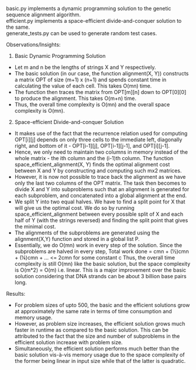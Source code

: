basic.py implements a dynamic programming solution to the genetic sequence alignment algorithm.<br>
efficient.py implements a space-efficient divide-and-conquer solution to the same.<br>
generate_tests.py can be used to generate random test cases. 

Observations/Insights:
1. Basic Dynamic Programming Solution
-	Let m and n be the lengths of strings X and Y respectively. 
-	The basic solution (in our case, the function alignment(X, Y)) constructs a matrix OPT of size (m+1) x (n+1) and spends constant time in calculating the value of each cell. This takes O(mn) time.
-	The function then traces the matrix from OPT[m][n] down to OPT[0][0] to produce the alignment. This takes O(m+n) time.
-	Thus, the overall time complexity is O(mn) and the overall space complexity is O(mn).

2. Space-efficient Divide-and-conquer Solution
-	It makes use of the fact that the recurrence relation used for computing OPT[i][j] depends on only three cells to the immediate left, diagonally right, and bottom of it - OPT[i-1][j], OPT[i-1][j-1], and OPT[i][j-1].
-	Hence, we only need to maintain two columns in memory instead of the whole matrix - the ith column and the (i-1)th column. The function space_efficient_alignment(X, Y) finds the optimal alignment cost between X and Y by constructing and computing such mx2 matrices.
-	However, it is now not possible to trace back the alignment as we have only the last two columns of the OPT matrix. The task then becomes to divide X and Y into subproblems such that an alignment is generated for each subproblem, and concatenated into a global alignment at the end.
-	We split Y into two equal halves. We have to find a split point for X that will give us the optimal cost. We do so by running space_efficient_alignment between every possible split of X and each half of Y (with the strings reversed) and finding the split point that gives the minimal cost.
-	The alignments of the subproblems are generated using the alignment(X,Y) function and stored in a global list P.
-	Essentially, we do O(mn) work in every step of the solution. Since the subproblems are halved in every step,
Total work done = cmn + (½)cmn + (¼)cmn + … <= 2cmn for some constant c
Thus, the overall time complexity is still O(mn) like the basic solution, but the space complexity is O(m*2) = O(m) i.e. linear. This is a major improvement over the basic solution considering that DNA strands can be about 3 billion base pairs long.

Results:
-	For problem sizes of upto 500, the basic and the efficient solutions grow at approximately the same rate in terms of time consumption and memory usage.
-	However, as problem size increases, the efficient solution grows much faster in runtime as compared to the basic solution. This can be attributed to the fact that the size and number of subproblems in the efficient solution increase with problem size.
-	Simultaneously, the efficient solution performs much better than the basic solution vis-à-vis memory usage due to the space complexity of the former being linear in input size while that of the latter is quadratic.
